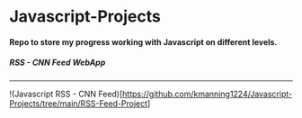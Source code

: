 # Javascript-Projects

#### Repo to store my progress working with Javascript on different levels.


##### RSS - CNN Feed WebApp 
----------------------------------------------
!(Javascript RSS - CNN Feed)[https://github.com/kmanning1224/Javascript-Projects/tree/main/RSS-Feed-Project]
